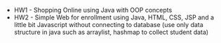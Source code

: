 - HW1 - Shopping Online using Java with OOP concepts
- HW2 - Simple Web for enrollment using Java, HTML, CSS, JSP and a little bit Javascript without connecting to database (use only data structure in java such as arraylist, hashmap to collect student data)
